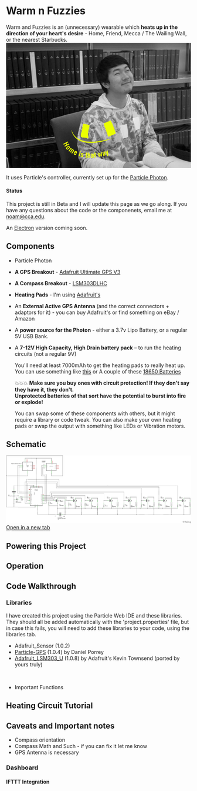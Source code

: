 # Warm n Fuzzies

Warm and Fuzzies is an (unnecessary) wearable which **heats up in the direction of your heart's desire** - Home, Friend, Mecca / The Wailing Wall, or the nearest Starbucks.
![Illustration-Reaji](reaji_warm.jpg)

It uses Particle's controller, currently set up for the [Particle Photon](https://store.particle.io/collections/photon).

#### Status

This project is still in Beta and I will update this page as we go along.
If you have any questions about the code or the componenets, email me at noam@cca.edu.

An [Electron](https://store.particle.io/collections/electron) version coming soon. 

## Components
* Particle Photon
* **A GPS Breakout** - [Adafruit Ultimate GPS V3](https://www.adafruit.com/product/746)
* **A Compass Breakout** - [LSM303DLHC](https://www.adafruit.com/product/1120)
* **Heating Pads** - I'm using [Adafruit's](https://www.adafruit.com/product/1481)
* An **External Active GPS Antenna** (and the correct connectors + adaptors for it) - you can buy Adafruit's or find something on eBay / Amazon
* A **power source for the Photon** - either a 3.7v Lipo Battery, or a regular 5V USB Bank. 
* A **7-12V High Capacity, High Drain battery pack** – to run the heating circuits (not a regular 9V)

  You'll need at least 7000mAh to get the heating pads to really heat up. You can use something like [this](http://a.co/99Ji5B1) or A couple of these [18650 Batteries](http://a.co/b3cm1pK)

  :boom::boom::boom:  **Make sure you buy ones with circuit protection! If they don't say they have it, they don't.  
  Unprotected batteries of that sort have the potential to burst into fire or explode!**

  You can swap some of these components with others, but it might require a library or code tweak.
  You can also make your own heating pads or swap the output with something like LEDs or Vibration motors.


## Schematic
![Schematic](warm_schematic_v4.png)<a href="https://raw.githubusercontent.com/zomerfeld/warm_n_fuzzies/master/warm_schematic_v4.png" target="blank">Open in a new tab</a>
<br>

## Powering this Project

## Operation

## Code Walkthrough
### Libraries 
I have created this project using the Particle Web IDE and these libraries. They should all be added automatically with the 'project.properties' file, but in case this fails, you will need to add these libraries to your code, using the libraries tab. 
* Adafruit_Sensor (1.0.2)
* [Particle-GPS](https://github.com/porrey/Particle-GPS) (1.0.4) by Daniel Porrey
* [Adafruit_LSM303_U](https://github.com/zomerfeld/Adafruit_LSM303_U) (1.0.8) by Adafruit's Kevin Townsend (ported by yours truly)  
<br>

* Important Functions

## Heating Circuit Tutorial

## Caveats and Important notes
* Compass orientation
* Compass Math and Such - if you can fix it let me know 
* GPS Antenna is necessary 



### Dashboard

#### IFTTT Integration

